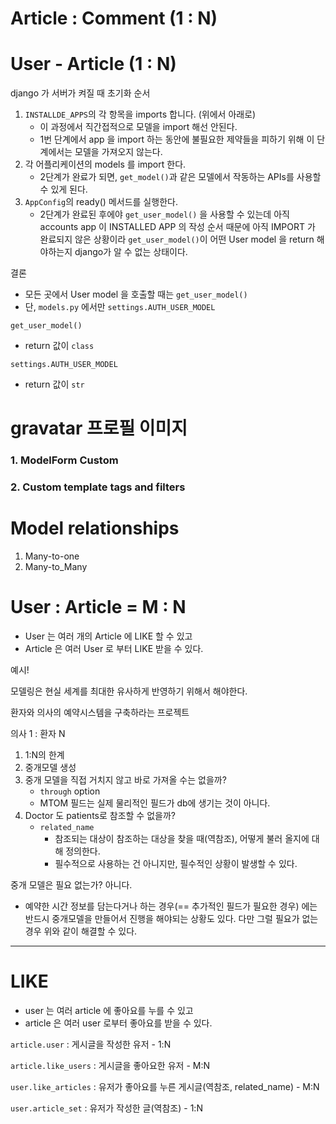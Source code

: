 # Article : Comment (1 : N)

# User - Article (1 : N)

django 가 서버가 켜질 때 초기화 순서

1. `INSTALLDE_APPS`의 각 항목을 imports 합니다. (위에서 아래로)
   - 이 과정에서 직간접적으로 모델을 import 해선 안된다.
   - 1번 단계에서 app 을 import 하는 동안에 불필요한 제약들을 피하기 위해 이 단계에서는 모델을 가져오지 않는다.
2. 각 어플리케이션의 models 를 import 한다.
   - 2단계가 완료가 되면, `get_model()`과 같은 모델에서 작동하는 APIs를 사용할 수 있게 된다.
3. `AppConfig`의 ready() 메서드를 실행한다.
   - 2단계가 완료된 후에야 `get_user_model()` 을 사용할 수 있는데 아직 accounts app 이 INSTALLED APP 의 작성 순서 때문에 아직 IMPORT 가 완료되지 않은 상황이라  `get_user_model()`이 어떤 User model 을 return 해야하는지 django가 알 수 없는 상태이다.

결론

- 모든 곳에서 User model 을 호출할 때는 `get_user_model()`
- 단, `models.py` 에서만 `settings.AUTH_USER_MODEL`



`get_user_model()`

- return 값이 `class`



`settings.AUTH_USER_MODEL`

- return 값이 `str`



# gravatar 프로필 이미지

### 1. ModelForm Custom

### 2. Custom template tags and filters



# Model relationships

1. Many-to-one
2. Many-to_Many



# User : Article = M : N

- User 는 여러 개의 Article 에 LIKE 할 수 있고
- Article 은 여러 User 로 부터 LIKE 받을 수 있다.



예시!

모델링은 현실 세계를 최대한 유사하게 반영하기 위해서 해야한다.

환자와 의사의 예약시스템을 구축하라는 프로젝트

의사 1 : 환자 N

1. 1:N의 한계
2. 중개모델 생성
3. 중개 모델을 직접 거치지 않고 바로 가져올 수는 없을까?
   - `through` option
   - MTOM 필드는 실제 물리적인 필드가 db에 생기는 것이 아니다. 
4. Doctor 도 patients로 참조할 수 없을까?
   - `related_name`
     - 참조되는 대상이 참조하는 대상을 찾을 때(역참조), 어떻게 불러 올지에 대해 정의한다.
     - 필수적으로 사용하는 건 아니지만, 필수적인 상황이 발생할 수 있다.

중개 모델은 필요 없는가? 아니다.

- 예약한 시간 정보를 담는다거나 하는 경우(== 추가적인 필드가 필요한 경우) 에는 반드시 중개모델을 만들어서 진행을 해야되는 상황도 있다. 다만 그럴 필요가 없는 경우 위와 같이 해결할 수 있다.

------



# LIKE

- user 는 여러 article 에 좋아요를 누를 수 있고
- article 은 여러 user 로부터 좋아요를 받을 수 있다.



`article.user` : 게시글을 작성한 유저 - 1:N

`article.like_users` : 게시글을 좋아요한 유저 - M:N 

`user.like_articles` : 유저가 좋아요를 누른 게시글(역참조, related_name) - M:N 

`user.article_set` : 유저가 작성한 글(역참조) - 1:N 

